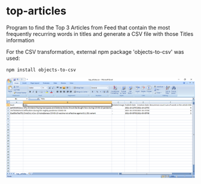 # top-articles
Program to find the Top 3 Articles from Feed that contain the most frequently recurring words in titles and generate a CSV file with those Titles information

For the CSV transformation, external npm package 'objects-to-csv' was used:

```
npm install objects-to-csv
```

<img src="./output.png">
